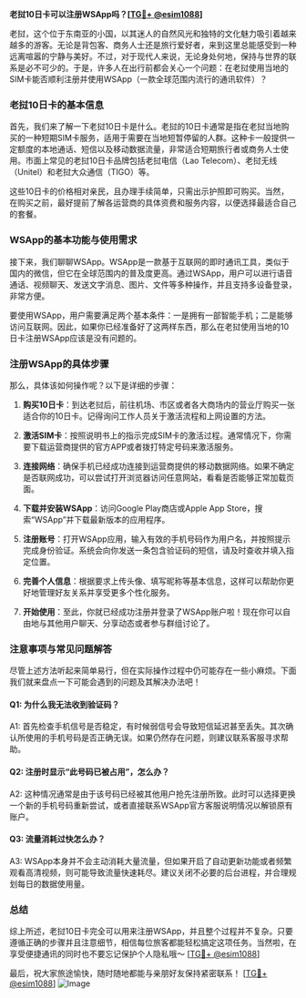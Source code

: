 **老挝10日卡可以注册WSApp吗？[[TG💪+ @esim1088](https://t.me/s/esim1088)]**

老挝，这个位于东南亚的小国，以其迷人的自然风光和独特的文化魅力吸引着越来越多的游客。无论是背包客、商务人士还是旅行爱好者，来到这里总能感受到一种远离喧嚣的宁静与美好。不过，对于现代人来说，无论身处何地，保持与世界的联系是必不可少的。于是，许多人在出行前都会关心一个问题：在老挝使用当地的SIM卡能否顺利注册并使用WSApp（一款全球范围内流行的通讯软件）？

### 老挝10日卡的基本信息

首先，我们来了解一下老挝10日卡是什么。老挝的10日卡通常是指在老挝当地购买的一种短期SIM卡服务，适用于需要在当地短暂停留的人群。这种卡一般提供一定额度的本地通话、短信以及移动数据流量，非常适合短期旅行者或商务人士使用。市面上常见的老挝10日卡品牌包括老挝电信（Lao Telecom）、老挝无线（Unitel）和老挝大众通信（TIGO）等。

这些10日卡的价格相对亲民，且办理手续简单，只需出示护照即可购买。当然，在购买之前，最好提前了解各运营商的具体资费和服务内容，以便选择最适合自己的套餐。

### WSApp的基本功能与使用需求

接下来，我们聊聊WSApp。WSApp是一款基于互联网的即时通讯工具，类似于国内的微信，但它在全球范围内的普及度更高。通过WSApp，用户可以进行语音通话、视频聊天、发送文字消息、图片、文件等多种操作，并且支持多设备登录，非常方便。

要使用WSApp，用户需要满足两个基本条件：一是拥有一部智能手机；二是能够访问互联网。因此，如果你已经准备好了这两样东西，那么在老挝使用当地的10日卡注册WSApp应该是没有问题的。

### 注册WSApp的具体步骤

那么，具体该如何操作呢？以下是详细的步骤：

1. **购买10日卡**：到达老挝后，前往机场、市区或者各大商场内的营业厅购买一张适合你的10日卡。记得询问工作人员关于激活流程和上网设置的方法。
   
2. **激活SIM卡**：按照说明书上的指示完成SIM卡的激活过程。通常情况下，你需要下载运营商提供的官方APP或者拨打特定号码来激活服务。

3. **连接网络**：确保手机已经成功连接到运营商提供的移动数据网络。如果不确定是否联网成功，可以尝试打开浏览器访问任意网站，看看是否能够正常加载页面。

4. **下载并安装WSApp**：访问Google Play商店或Apple App Store，搜索“WSApp”并下载最新版本的应用程序。

5. **注册账号**：打开WSApp应用，输入有效的手机号码作为用户名，并按照提示完成身份验证。系统会向你发送一条包含验证码的短信，请及时查收并填入指定位置。

6. **完善个人信息**：根据要求上传头像、填写昵称等基本信息，这样可以帮助你更好地管理好友关系并享受更多个性化服务。

7. **开始使用**：至此，你就已经成功注册并登录了WSApp账户啦！现在你可以自由地与其他用户聊天、分享动态或者参与群组讨论了。

### 注意事项与常见问题解答

尽管上述方法听起来简单易行，但在实际操作过程中仍可能存在一些小麻烦。下面我们就来盘点一下可能会遇到的问题及其解决办法吧！

#### Q1: 为什么我无法收到验证码？
A1: 首先检查手机信号是否稳定，有时候弱信号会导致短信延迟甚至丢失。其次确认所使用的手机号码是否正确无误。如果仍然存在问题，则建议联系客服寻求帮助。

#### Q2: 注册时显示“此号码已被占用”，怎么办？
A2: 这种情况通常是由于该号码已经被其他用户抢先注册所致。此时可以选择更换一个新的手机号码重新尝试，或者直接联系WSApp官方客服说明情况以解锁原有账户。

#### Q3: 流量消耗过快怎么办？
A3: WSApp本身并不会主动消耗大量流量，但如果开启了自动更新功能或者频繁观看高清视频，则可能导致流量快速耗尽。建议关闭不必要的后台进程，并合理规划每日的数据使用量。

### 总结

综上所述，老挝10日卡完全可以用来注册WSApp，并且整个过程并不复杂。只要遵循正确的步骤并且注意细节，相信每位旅客都能轻松搞定这项任务。当然啦，在享受便捷通讯的同时也不要忘记保护个人隐私哦～ [[TG💪+ @esim1088](https://t.me/s/esim1088)]

最后，祝大家旅途愉快，随时随地都能与亲朋好友保持紧密联系！ [[TG💪+ @esim1088](https://t.me/s/esim1088)] ![Image](https://i.postimg.cc/4NQfJmqS/Snipaste-2025-05-13-00-14-12.png)